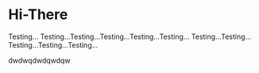 # Hi-There
Testing...
Testing...Testing...Testing...Testing...Testing...
Testing...Testing...
Testing...Testing...Testing...

dwdwqdwdqwdqw
